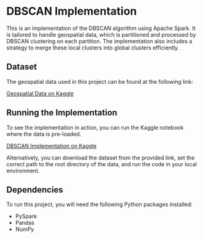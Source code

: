 # DBSCAN Implementation

This is an implementation of the DBSCAN algorithm using Apache Spark. It is tailored to handle geospatial data, which is partitioned and processed by DBSCAN clustering on each partition. The implementation also includes a strategy to merge these local clusters into global clusters efficiently.

## Dataset

The geospatial data used in this project can be found at the following link:

[Geospatial Data on Kaggle](https://www.kaggle.com/datasets/jeniannamathew/geodata)

## Running the Implementation

To see the implementation in action, you can run the Kaggle notebook where the data is pre-loaded.

[DBSCAN Implementation on Kaggle](https://www.kaggle.com/code/jeniannamathew/dbscan)

Alternatively, you can download the dataset from the provided link, set the correct path to the root directory of the data, and run the code in your local environment.

## Dependencies

To run this project, you will need the following Python packages installed:

- PySpark
- Pandas
- NumPy

